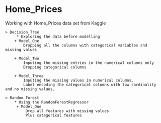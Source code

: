 # Home_Prices
Working with Home_Prices data set from Kaggle

    > Decision_Tree
         * Exploring the data before modelling
        + Model_One
            Dropping all the columns with categorical variables and missing values
        
        + Model_Two
            Imputing the missing entries in the numerical columns only
            Dropping categorical columns
        
        + Model_Three
            Imputing the missing values in numerical columns.
            Label encoding the categorical columns with low cardinality and no missing values.
            
    > Random Forest
        * Using the RandomForestRegressor
         + Model_One
             Drop all features with missing values
             Plus categorical features